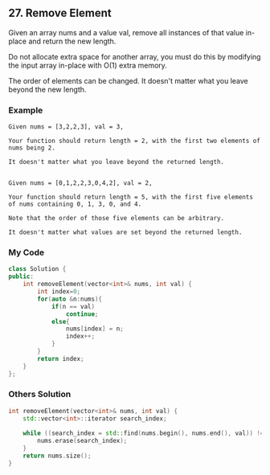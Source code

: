 ## 27. Remove Element

Given an array nums and a value val, remove all instances of that value in-place and return the new length.

Do not allocate extra space for another array, you must do this by modifying the input array in-place with O(1) extra memory.

The order of elements can be changed. It doesn't matter what you leave beyond the new length.

### Example
```
Given nums = [3,2,2,3], val = 3,

Your function should return length = 2, with the first two elements of nums being 2.

It doesn't matter what you leave beyond the returned length.


Given nums = [0,1,2,2,3,0,4,2], val = 2,

Your function should return length = 5, with the first five elements of nums containing 0, 1, 3, 0, and 4.

Note that the order of those five elements can be arbitrary.

It doesn't matter what values are set beyond the returned length.
```

### My Code
```C++
class Solution {
public:
    int removeElement(vector<int>& nums, int val) {
        int index=0;
        for(auto &n:nums){
            if(n == val)
                continue;
            else{
                nums[index] = n;
                index++;
            }
        }
        return index;
    }
};
```

### Others Solution
```C++
int removeElement(vector<int>& nums, int val) {
    std::vector<int>::iterator search_index;
    
    while ((search_index = std::find(nums.begin(), nums.end(), val)) != nums.end()) {
        nums.erase(search_index);
    }
    return nums.size();
}
```


